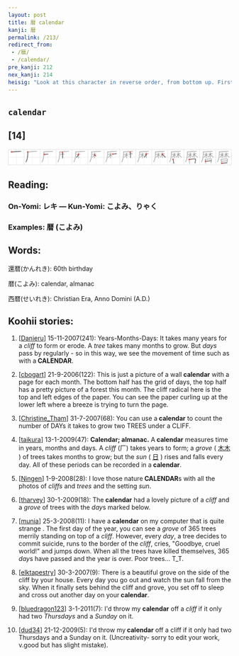 ```yaml
---
layout: post
title: 暦 calendar
kanji: 暦
permalink: /213/
redirect_from:
 - /暦/
 - /calendar/
pre_kanji: 212
nex_kanji: 214
heisig: "Look at this character in reverse order, from bottom up. First we see the primitive for <i>days</i>, an appropriate enough way to begin a <b>calendar</b>. Next we see a <i>grove of trees</i> growing under a <i>cliff</i>. The laws of nature being what they are, the <i>trees</i> would be stunted under such conditions, unless they were strong enough to keep growing upwards until they passed through the layers of rock and soil, right up to the surface. Now imagine that in those little boxes marking off the <i>days</i> on your wall <b>calendar</b>, you see that very process taking place step by step: 365 or so time-lapse pictures of that <i>grove of trees</i> each month, from January under the <i>cliff</i> to December on top of the <i>cliff</i>. The story is not as complex as it sounds, particularly if you happen to have a <b>calendar</b> nearby and can flip through it with this image in mind."
---
```


## `calendar`

## [14]

<div class="stroke"><img src="../images/E69AA6.png" /></div>

## Reading:

### On-Yomi: レキ &mdash; Kun-Yomi: こよみ、りゃく

### Examples: 暦 (こよみ)

## Words:

還暦(かんれき): 60th birthday

暦(こよみ): calendar, almanac

西暦(せいれき): Christian Era, Anno Domini (A.D.)

## Koohii stories:

1) [<a href="http://kanji.koohii.com/profile/Danieru">Danieru</a>] 15-11-2007(241): Years-Months-Days: It takes many years for a <em>cliff</em> to form or erode. A <em>tree</em> takes many months to grow. But <em>days</em> pass by regularly - so in this way, we see the movement of time such as with a<strong> CALENDAR</strong>. 

2) [<a href="http://kanji.koohii.com/profile/cbogart">cbogart</a>] 21-9-2006(122): This is just a picture of a wall<strong> calendar</strong> with a page for each month. The bottom half has the grid of days, the top half has a pretty picture of a forest this month. The cliff radical here is the top and left edges of the paper. You can see the paper curling up at the lower left where a breeze is trying to turn the page. 

3) [<a href="http://kanji.koohii.com/profile/Christine_Tham">Christine_Tham</a>] 31-7-2007(68): You can use a<strong> calendar</strong> to count the number of DAYs it takes to grow two TREES under a CLIFF. 

4) [<a href="http://kanji.koohii.com/profile/taikura">taikura</a>] 13-1-2009(47): <strong>Calendar; almanac.</strong> A<strong> calendar</strong> measures time in years, months and days. A <em>cliff</em> (厂) takes years to form; a <em>grove</em> (  <a href="http://jisho.org/kanji/details/木木">木木</a>  ) of trees takes months to grow; but the <em>sun</em> (  <a href="http://jisho.org/kanji/details/日">日</a>  ) rises and falls every day. All of these periods can be recorded in a<strong> calendar</strong>. 

5) [<a href="http://kanji.koohii.com/profile/Ningen">Ningen</a>] 1-9-2008(28): I love those nature<strong> CALENDAR</strong>s with all the photos of <em>cliffs</em> and <em>trees</em> and the setting <em>sun</em>. 

6) [<a href="http://kanji.koohii.com/profile/tharvey">tharvey</a>] 30-1-2009(18): The<strong> calendar</strong> had a lovely picture of a <em>cliff</em> and a <em>grove</em> of trees with the <em>day</em>s marked below. 

7) [<a href="http://kanji.koohii.com/profile/munia">munia</a>] 25-3-2008(11): I have a<strong> calendar</strong> on my computer that is quite strange . The first day of the year, you can see a <em>grove</em> of 365 trees merrily standing on top of a <em>cliff</em>. However, every <em>day</em>, a tree decides to commit suicide, runs to the border of the <em>cliff</em>, cries, &quot;Goodbye, cruel world!&quot; and jumps down. When all the trees have killed themselves, 365 <em>day</em>s have passed and the year is over. Poor trees... T_T. 

8) [<a href="http://kanji.koohii.com/profile/elktapestry">elktapestry</a>] 30-3-2007(9): There is a beautiful grove on the side of the cliff by your house. Every day you go out and watch the sun fall from the sky. When it finally sets behind the cliff and grove, you set off to sleep and cross out another day on your<strong> calendar</strong>. 

9) [<a href="http://kanji.koohii.com/profile/bluedragon123">bluedragon123</a>] 3-1-2011(7): I&#039;d throw my <strong>calendar</strong> off a <em>cliff</em> if it only had two <em>Thursdays</em> and a <em>Sunday</em> on it. 

10) [<a href="http://kanji.koohii.com/profile/dud34">dud34</a>] 21-12-2009(5): I&#039;d throw my<strong> calendar</strong> off a cliff if it only had two Thursdays and a Sunday on it. (Uncreativity- sorry to edit your work, v.good but has slight mistake). 
